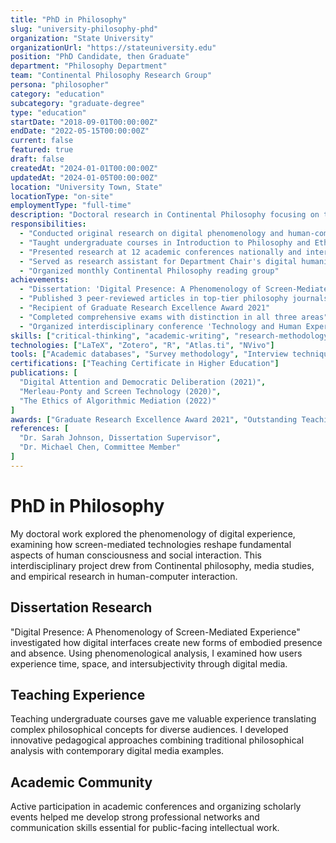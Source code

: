 ```yaml
---
title: "PhD in Philosophy"
slug: "university-philosophy-phd"
organization: "State University"
organizationUrl: "https://stateuniversity.edu"
position: "PhD Candidate, then Graduate"
department: "Philosophy Department"
team: "Continental Philosophy Research Group"
persona: "philosopher"
category: "education"
subcategory: "graduate-degree"
type: "education"
startDate: "2018-09-01T00:00:00Z"
endDate: "2022-05-15T00:00:00Z"
current: false
featured: true
draft: false
createdAt: "2024-01-01T00:00:00Z"
updatedAt: "2024-01-05T00:00:00Z"
location: "University Town, State"
locationType: "on-site"
employmentType: "full-time"
description: "Doctoral research in Continental Philosophy focusing on technology, phenomenology, and digital experience."
responsibilities:
  - "Conducted original research on digital phenomenology and human-computer interaction"
  - "Taught undergraduate courses in Introduction to Philosophy and Ethics"
  - "Presented research at 12 academic conferences nationally and internationally"
  - "Served as research assistant for Department Chair's digital humanities project"
  - "Organized monthly Continental Philosophy reading group"
achievements:
  - "Dissertation: 'Digital Presence: A Phenomenology of Screen-Mediated Experience' (250 pages)"
  - "Published 3 peer-reviewed articles in top-tier philosophy journals"
  - "Recipient of Graduate Research Excellence Award 2021"
  - "Completed comprehensive exams with distinction in all three areas"
  - "Organized interdisciplinary conference 'Technology and Human Experience' (120 attendees)"
skills: ["critical-thinking", "academic-writing", "research-methodology", "teaching", "public-speaking", "german-translation"]
technologies: ["LaTeX", "Zotero", "R", "Atlas.ti", "NVivo"]
tools: ["Academic databases", "Survey methodology", "Interview techniques", "Phenomenological analysis"]
certifications: ["Teaching Certificate in Higher Education"]
publications: [
  "Digital Attention and Democratic Deliberation (2021)",
  "Merleau-Ponty and Screen Technology (2020)", 
  "The Ethics of Algorithmic Mediation (2022)"
]
awards: ["Graduate Research Excellence Award 2021", "Outstanding Teaching Assistant 2019"]
references: [
  "Dr. Sarah Johnson, Dissertation Supervisor",
  "Dr. Michael Chen, Committee Member"
]
---
```


# PhD in Philosophy

My doctoral work explored the phenomenology of digital experience, examining how screen-mediated technologies reshape fundamental aspects of human consciousness and social interaction. This interdisciplinary project drew from Continental philosophy, media studies, and empirical research in human-computer interaction.

## Dissertation Research

"Digital Presence: A Phenomenology of Screen-Mediated Experience" investigated how digital interfaces create new forms of embodied presence and absence. Using phenomenological analysis, I examined how users experience time, space, and intersubjectivity through digital media.

## Teaching Experience

Teaching undergraduate courses gave me valuable experience translating complex philosophical concepts for diverse audiences. I developed innovative pedagogical approaches combining traditional philosophical analysis with contemporary digital media examples.

## Academic Community

Active participation in academic conferences and organizing scholarly events helped me develop strong professional networks and communication skills essential for public-facing intellectual work.
